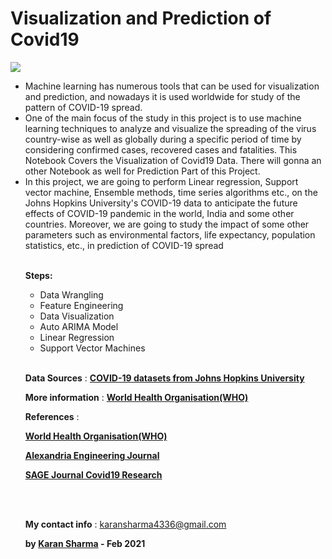 # **__Visualization and Prediction of Covid19__**
![](https://icc.co.za/wp-content/uploads/2020/04/covid-19.jpg)
<ul>
<li>Machine learning has numerous tools that can be used for visualization and prediction, and nowadays it is used worldwide for study of the pattern of COVID-19 spread.</li> 
<li>One of the main focus of the study in this project is to use machine learning techniques to analyze and visualize the spreading of the virus country-wise as well as globally during a specific period of time by considering confirmed cases, recovered cases and fatalities. This Notebook Covers the Visualization of Covid19 Data. There will gonna an other Notebook as well for Prediction Part of this Project.</li> 
<li>In this project, we are going to perform Linear regression, Support vector machine, Ensemble methods, time series algorithms etc., on the Johns Hopkins University's COVID-19 data to anticipate the future effects of COVID-19 pandemic in the world, India and some other countries. Moreover, we are going to study the impact of some other parameters such as environmental factors, life expectancy, population statistics, etc., in prediction of COVID-19 spread</li> <br/>
  
**Steps:**
<ul>
  <li>Data Wrangling</li>
  <li>Feature Engineering</li>
  <li>Data Visualization</li>
  <li>Auto ARIMA Model</li>
  <li>Linear Regression</li>
  <li>Support Vector Machines</li> </ul>
 
 <br/>
  
**Data Sources** : __[COVID-19 datasets from Johns Hopkins University](https://github.com/CSSEGISandData/COVID-19)__

**More information** :  __[World Health Organisation(WHO)](https://www.who.int/emergencies/diseases/novel-coronavirus-2019)__

**References** : 

__[World Health Organisation(WHO)](https://www.who.int/emergencies/diseases/novel-coronavirus-2019)__

__[Alexandria Engineering Journal](https://www.sciencedirect.com/science/article/pii/S1110016821001253)__

__[SAGE Journal Covid19 Research](https://journals.sagepub.com/coronavirus)__

<br/>
<br/>



**My contact info** : karansharma4336@gmail.com

**by __[Karan Sharma](https://github.com/KaranSharma18)__ - Feb 2021**
